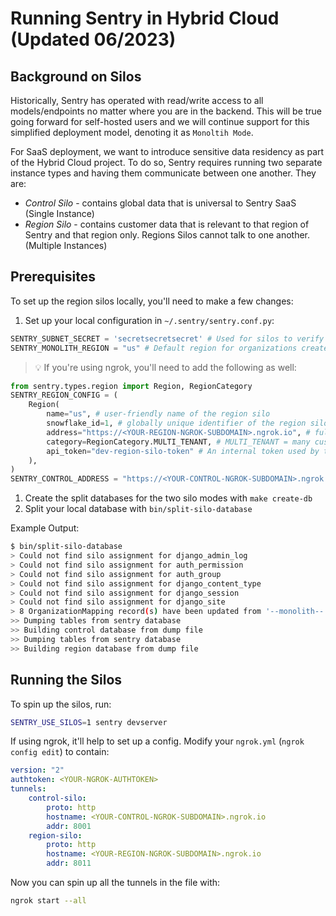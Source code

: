 # Running Sentry in Hybrid Cloud (Updated 06/2023)

## Background on Silos

Historically, Sentry has operated with read/write access to all models/endpoints no matter where you are in the backend. This will be true going forward for self-hosted users and we will continue support for this simplified deployment model, denoting it as `Monoltih Mode`.

For SaaS deployment, we want to introduce sensitive data residency as part of the Hybrid Cloud project. To do so, Sentry requires running two separate instance types and having them communicate between one another. They are:
- _Control Silo_ - contains global data that is universal to Sentry SaaS (Single Instance)
- _Region Silo_ - contains customer data that is relevant to that region of Sentry and that region only. Regions Silos cannot talk to one another. (Multiple Instances)

## Prerequisites

To set up the region silos locally, you'll need to make a few changes:

1. Set up your local configuration in `~/.sentry/sentry.conf.py`:
```python
SENTRY_SUBNET_SECRET = 'secretsecretsecret' # Used for silos to verify HTTP requests coming from one another
SENTRY_MONOLITH_REGION = "us" # Default region for organizations created while in monolith mode
```
>  💡 If you're using ngrok, you'll need to add the following as well:
```python
from sentry.types.region import Region, RegionCategory
SENTRY_REGION_CONFIG = (
    Region(
        name="us", # user-friendly name of the region silo
        snowflake_id=1, # globally unique identifier of the region silo
        address="https://<YOUR-REGION-NGROK-SUBDOMAIN>.ngrok.io", # full web address of the region silo
        category=RegionCategory.MULTI_TENANT, # MULTI_TENANT = many customers, SINGLE_TENTANT = single customer
        api_token="dev-region-silo-token" # An internal token used by the RPC for service calls
    ),
)
SENTRY_CONTROL_ADDRESS = "https://<YOUR-CONTROL-NGROK-SUBDOMAIN>.ngrok.io"
```

1. Create the split databases for the two silo modes with `make create-db`
2. Split your local database with `bin/split-silo-database`

Example Output:
```sh
$ bin/split-silo-database
> Could not find silo assignment for django_admin_log
> Could not find silo assignment for auth_permission
> Could not find silo assignment for auth_group
> Could not find silo assignment for django_content_type
> Could not find silo assignment for django_session
> Could not find silo assignment for django_site
> 8 OrganizationMapping record(s) have been updated from '--monolith--' to 'us'
>> Dumping tables from sentry database
>> Building control database from dump file
>> Dumping tables from sentry database
>> Building region database from dump file
```

## Running the Silos

To spin up the silos, run:

```sh
SENTRY_USE_SILOS=1 sentry devserver
```

If using ngrok, it'll help to set up a config. Modify your `ngrok.yml` (`ngrok config edit`) to contain:

```yml
version: "2"
authtoken: <YOUR-NGROK-AUTHTOKEN>
tunnels:
    control-silo:
        proto: http
        hostname: <YOUR-CONTROL-NGROK-SUBDOMAIN>.ngrok.io
        addr: 8001
    region-silo:
        proto: http
        hostname: <YOUR-REGION-NGROK-SUBDOMAIN>.ngrok.io
        addr: 8011
```

Now you can spin up all the tunnels in the file with:

```sh
ngrok start --all
```
